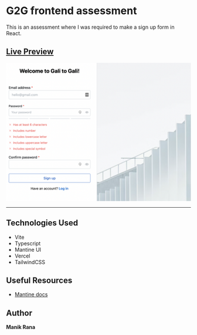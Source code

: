 # G2G frontend assessment

This is an assessment where I was required to make a sign up form in React.

## [Live Preview](https://g2g-frontend-assessment.vercel.app/)

![Screenshot](./g2g.png)

---

## Technologies Used

- Vite
- Typescript
- Mantine UI
- Vercel
- TailwindCSS

## Useful Resources

- [Mantine docs](https://mantine.dev/pages/getting-started/)

## Author

**Manik Rana**
